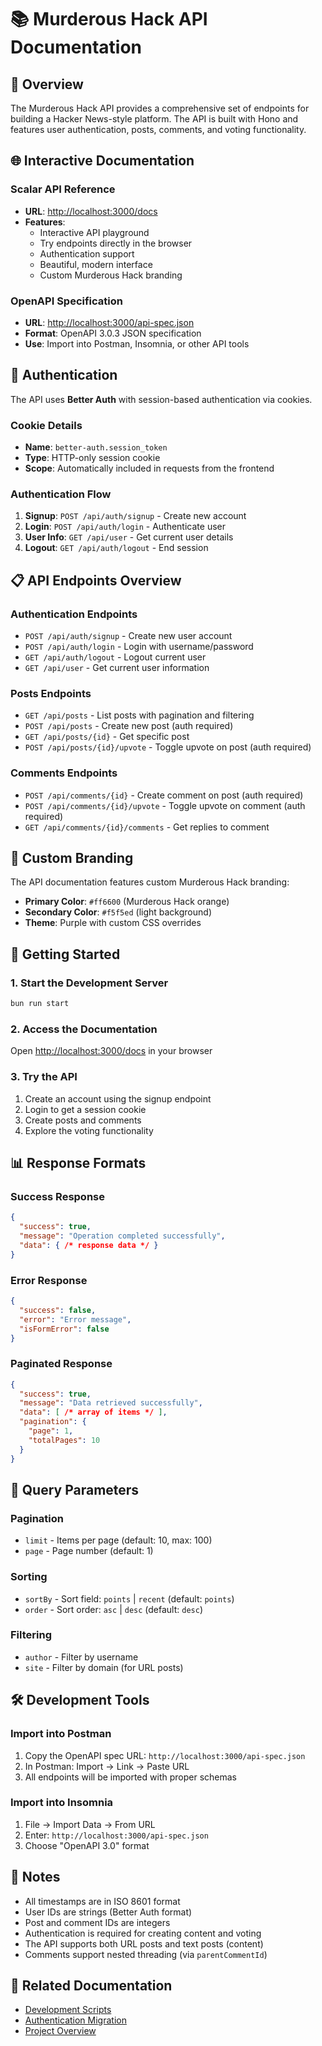 # 📚 Murderous Hack API Documentation

## 🎯 Overview

The Murderous Hack API provides a comprehensive set of endpoints for building a Hacker News-style platform. The API is built with Hono and features user authentication, posts, comments, and voting functionality.

## 🌐 Interactive Documentation

### Scalar API Reference
- **URL**: [http://localhost:3000/docs](http://localhost:3000/docs)
- **Features**: 
  - Interactive API playground
  - Try endpoints directly in the browser
  - Authentication support
  - Beautiful, modern interface
  - Custom Murderous Hack branding

### OpenAPI Specification
- **URL**: [http://localhost:3000/api-spec.json](http://localhost:3000/api-spec.json)
- **Format**: OpenAPI 3.0.3 JSON specification
- **Use**: Import into Postman, Insomnia, or other API tools

## 🔑 Authentication

The API uses **Better Auth** with session-based authentication via cookies.

### Cookie Details
- **Name**: `better-auth.session_token`
- **Type**: HTTP-only session cookie
- **Scope**: Automatically included in requests from the frontend

### Authentication Flow
1. **Signup**: `POST /api/auth/signup` - Create new account
2. **Login**: `POST /api/auth/login` - Authenticate user
3. **User Info**: `GET /api/user` - Get current user details
4. **Logout**: `GET /api/auth/logout` - End session

## 📋 API Endpoints Overview

### Authentication Endpoints
- `POST /api/auth/signup` - Create new user account
- `POST /api/auth/login` - Login with username/password
- `GET /api/auth/logout` - Logout current user
- `GET /api/user` - Get current user information

### Posts Endpoints
- `GET /api/posts` - List posts with pagination and filtering
- `POST /api/posts` - Create new post (auth required)
- `GET /api/posts/{id}` - Get specific post
- `POST /api/posts/{id}/upvote` - Toggle upvote on post (auth required)

### Comments Endpoints
- `POST /api/comments/{id}` - Create comment on post (auth required)
- `POST /api/comments/{id}/upvote` - Toggle upvote on comment (auth required)
- `GET /api/comments/{id}/comments` - Get replies to comment

## 🎨 Custom Branding

The API documentation features custom Murderous Hack branding:
- **Primary Color**: `#ff6600` (Murderous Hack orange)
- **Secondary Color**: `#f5f5ed` (light background)
- **Theme**: Purple with custom CSS overrides

## 🚀 Getting Started

### 1. Start the Development Server
```bash
bun run start
```

### 2. Access the Documentation
Open [http://localhost:3000/docs](http://localhost:3000/docs) in your browser

### 3. Try the API
1. Create an account using the signup endpoint
2. Login to get a session cookie
3. Create posts and comments
4. Explore the voting functionality

## 📊 Response Formats

### Success Response
```json
{
  "success": true,
  "message": "Operation completed successfully",
  "data": { /* response data */ }
}
```

### Error Response
```json
{
  "success": false,
  "error": "Error message",
  "isFormError": false
}
```

### Paginated Response
```json
{
  "success": true,
  "message": "Data retrieved successfully",
  "data": [ /* array of items */ ],
  "pagination": {
    "page": 1,
    "totalPages": 10
  }
}
```

## 🔧 Query Parameters

### Pagination
- `limit` - Items per page (default: 10, max: 100)
- `page` - Page number (default: 1)

### Sorting
- `sortBy` - Sort field: `points` | `recent` (default: `points`)
- `order` - Sort order: `asc` | `desc` (default: `desc`)

### Filtering
- `author` - Filter by username
- `site` - Filter by domain (for URL posts)

## 🛠️ Development Tools

### Import into Postman
1. Copy the OpenAPI spec URL: `http://localhost:3000/api-spec.json`
2. In Postman: Import → Link → Paste URL
3. All endpoints will be imported with proper schemas

### Import into Insomnia
1. File → Import Data → From URL
2. Enter: `http://localhost:3000/api-spec.json`
3. Choose "OpenAPI 3.0" format

## 📝 Notes

- All timestamps are in ISO 8601 format
- User IDs are strings (Better Auth format)
- Post and comment IDs are integers
- Authentication is required for creating content and voting
- The API supports both URL posts and text posts (content)
- Comments support nested threading (via `parentCommentId`)

## 🔗 Related Documentation

- [Development Scripts](./02-murderous-hack-dev-scripts.md)
- [Authentication Migration](./03-murderous-hack-auth-migration.md)
- [Project Overview](./01-murderous-hack-docs.md)
